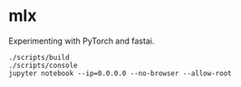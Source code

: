 # mlx

Experimenting with PyTorch and fastai.

```
./scripts/build
./scripts/console
jupyter notebook --ip=0.0.0.0 --no-browser --allow-root
```
